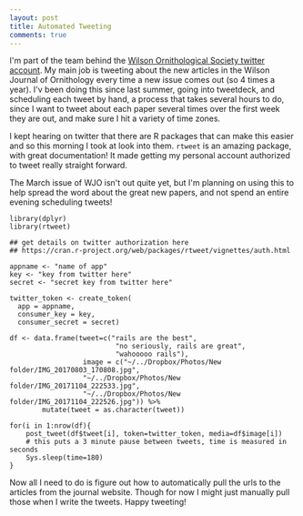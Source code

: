 ```yaml
---
layout: post
title: Automated Tweeting 
comments: true
---
```


I'm part of the team behind the [Wilson Ornithological Society twitter account](https://twitter.com/wilsonornithsoc). My main job is tweeting about the new articles in the Wilson Journal of Ornithology every time a new issue comes out (so 4 times a year). I'v been doing this since last summer, going into tweetdeck, and scheduling each tweet by hand, a process that takes several hours to do, since I want to tweet about each paper several times over the first week they are out, and make sure I hit a variety of time zones.  

I kept hearing on twitter that there are R packages that can make this easier and so this morning I took at look into them. `rtweet` is an amazing package, with great documentation! It made getting my personal account authorized to tweet really straight forward. 

The March issue of WJO isn't out quite yet, but I'm planning on using this to help spread the word about the great new papers, and not spend an entire evening scheduling tweets! 

```
library(dplyr)
library(rtweet)

## get details on twitter authorization here
## https://cran.r-project.org/web/packages/rtweet/vignettes/auth.html

appname <- "name of app"
key <- "key from twitter here"
secret <- "secret key from twitter here"

twitter_token <- create_token(
  app = appname,
  consumer_key = key,
  consumer_secret = secret)

df <- data.frame(tweet=c("rails are the best",
                          "no seriously, rails are great",
                          "wahooooo rails"),
                  image = c("~/../Dropbox/Photos/New folder/IMG_20170803_170808.jpg",
                  "~/../Dropbox/Photos/New folder/IMG_20171104_222533.jpg",
                  "~/../Dropbox/Photos/New folder/IMG_20171104_222526.jpg")) %>%
        mutate(tweet = as.character(tweet))

for(i in 1:nrow(df){
    post_tweet(df$tweet[i], token=twitter_token, media=df$image[i])
    # this puts a 3 minute pause between tweets, time is measured in seconds
    Sys.sleep(time=180)
}

```

Now all I need to do is figure out how to automatically pull the urls to the articles from the journal website. Though for now I might just manually pull those when I write the tweets. Happy tweeting! 

